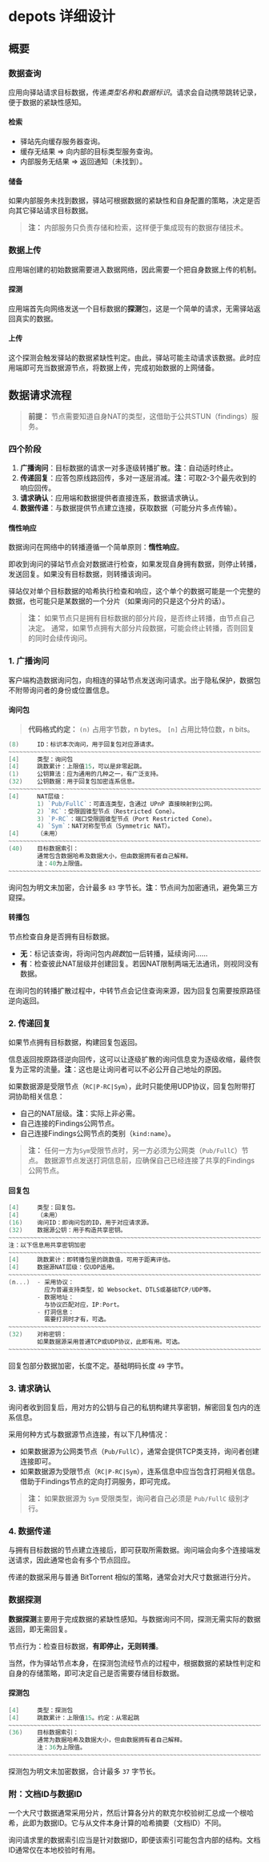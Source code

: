 # depots 详细设计

## 概要

### 数据查询

应用向驿站请求目标数据，传递*类型名称*和*数据标识*。请求会自动携带跳转记录，便于数据的紧缺性感知。


#### 检索

- 驿站先向缓存服务器查询。
- 缓存无结果 => 向内部的目标类型服务查询。
- 内部服务无结果 => 返回通知（未找到）。


#### 储备

如果内部服务未找到数据，驿站可根据数据的紧缺性和自身配置的策略，决定是否向其它驿站请求目标数据。

> **注：**
> 内部服务只负责存储和检索，这样便于集成现有的数据存储技术。


### 数据上传

应用端创建的初始数据需要进入数据网络，因此需要一个把自身数据上传的机制。


#### 探测

应用端首先向网络发送一个目标数据的**探测**包，这是一个简单的请求，无需驿站返回真实的数据。


#### 上传

这个探测会触发驿站的数据紧缺性判定。由此，驿站可能主动请求该数据。此时应用端即可充当数据源节点，将数据上传，完成初始数据的上网储备。


## 数据请求流程

> **前提：**
> 节点需要知道自身NAT的类型，这借助于公共STUN（findings）服务。


### 四个阶段

1. **广播询问**：目标数据的请求一对多逐级转播扩散。**注**：自动适时终止。
2. **传递回复**：应答包原线路回传，多对一逐层消减。**注**：可取2-3个最先收到的响应回传。
3. **请求确认**：应用端和数据提供者直接连系，数据请求确认。
4. **数据传递**：与数据提供节点建立连接，获取数据（可能分片多点传输）。


#### 惰性响应

数据询问在网络中的转播遵循一个简单原则：**惰性响应**。

即收到询问的驿站节点会对数据进行检查，如果发现自身拥有数据，则停止转播，发送回复。如果没有目标数据，则转播该询问。

驿站仅对单个目标数据的哈希执行检查和响应，这个单个的数据可能是一个完整的数据，也可能只是某数据的一个分片（如果询问的只是这个分片的话）。

> **注：**
> 如果节点只是拥有目标数据的部分片段，是否终止转播，由节点自己决定。
> 通常，如果节点拥有大部分片段数据，可能会终止转播，否则回复的同时会续传询问。


### 1. 广播询问

客户端构造数据询问包，向相连的驿站节点发送询问请求。出于隐私保护，数据包不附带询问者的身份或位置信息。


#### 询问包

> **代码格式约定：**
> `(n)` 占用字节数，n bytes。
> `[n]` 占用比特位数，n bits。

```go
(8)     ID：标识本次询问，用于回复包对应源请求。
~~~~~~~~~~~~~~~~~~~~~~~~~~~~~~~~~~~~~~~~~~~~~~~~~~~~~~~~~~~~~~~~~~~~~~~~~~~~~~
[4]     类型：询问包
[4]     跳数累计：上限值15，可以是非零起跳。
(1)     公钥算法：应为通用的几种之一，有广泛支持。
(32)    公钥数据：用于回复包加密连系信息。
~~~~~~~~~~~~~~~~~~~~~~~~~~~~~~~~~~~~~~~~~~~~~~~~~~~~~~~~~~~~~~~~~~~~~~~~~~~~~~
[4]     NAT层级：
        1) `Pub/FullC`：可直连类型，含通过 UPnP 直接映射到公网。
        2) `RC`：受限圆锥型节点（Restricted Cone）。
        3) `P-RC`：端口受限圆锥型节点（Port Restricted Cone）。
        4) `Sym`：NAT对称型节点（Symmetric NAT）。
[4]     （未用）
~~~~~~~~~~~~~~~~~~~~~~~~~~~~~~~~~~~~~~~~~~~~~~~~~~~~~~~~~~~~~~~~~~~~~~~~~~~~~~
(40)    目标数据索引：
        通常包含数据哈希及数据大小，但由数据拥有者自己解释。
        注：40为上限值。
~~~~~~~~~~~~~~~~~~~~~~~~~~~~~~~~~~~~~~~~~~~~~~~~~~~~~~~~~~~~~~~~~~~~~~~~~~~~~~
```

询问包为明文未加密，合计最多 `83` 字节长。**注**：节点间为加密通讯，避免第三方窥探。


#### 转播包

节点检查自身是否拥有目标数据。

- **无**：标记该查询，将询问包内*跳数*加一后转播，延续询问……
- **有**：检查彼此NAT层级并创建回复。若因NAT限制两端无法通讯，则视同没有数据。

在询问包的转播扩散过程中，中转节点会记住查询来源，因为回复包需要按原路径逆向返回。


### 2. 传递回复

如果节点拥有目标数据，构建回复包返回。

信息返回按原路径逆向回传，这可以让逐级扩散的询问信息变为逐级收缩，最终恢复为正常的流量。**注**：这也是让询问者可以不必公开自己地址的原因。

如果数据源是受限节点（`RC|P-RC|Sym`），此时只能使用UDP协议，回复包附带打洞协助相关信息：

- 自己的NAT层级。**注**：实际上非必需。
- 自己连接的Findings公网节点。
- 自己连接Findings公网节点的类别（`kind:name`）。

> **注：**
> 任何一方为`Sym`受限节点时，另一方必须为公网类（`Pub/FullC`）节点。
> 数据源节点发送打洞信息前，应确保自己已经连接了共享的Findings公网节点。


#### 回复包

```go
[4]     类型：回复包。
[4]     （未用）
(16)    询问ID：即询问包的ID，用于对应请求源。
(32)    数据源公钥：用于构造共享密钥。
~~~~~~~~~~~~~~~~~~~~~~~~~~~~~~~~~~~~~~~~~~~~~~~~~~~~~~~~~~~~~~~~~~~~~~~~~~~~~~
注：以下信息用共享密钥加密
~~~~~~~~~~~~~~~~~~~~~~~~~~~~~~~~~~~~~~~~~~~~~~~~~~~~~~~~~~~~~~~~~~~~~~~~~~~~~~
[4]     跳数累计：即转播包里的跳数值，可用于距离评估。
[4]     数据源NAT层级：仅UDP适用。
~~~~~~~~~~~~~~~~~~~~~~~~~~~~~~~~~~~~~~~~~~~~~~~~~~~~~~~~~~~~~~~~~~~~~~~~~~~~~~
(n...)  - 采用协议：
          应为普遍支持类型，如 Websocket、DTLS或基础TCP/UDP等。
        - 数据地址：
          与协议匹配对应，IP:Port。
        - 打洞信息：
          需要打洞时才有，可选。
~~~~~~~~~~~~~~~~~~~~~~~~~~~~~~~~~~~~~~~~~~~~~~~~~~~~~~~~~~~~~~~~~~~~~~~~~~~~~~
(32)    对称密钥：
        如果数据源采用普通TCP或UDP协议，此即有用。可选。
~~~~~~~~~~~~~~~~~~~~~~~~~~~~~~~~~~~~~~~~~~~~~~~~~~~~~~~~~~~~~~~~~~~~~~~~~~~~~~
```

回复包部分数据加密，长度不定。基础明码长度 `49` 字节。


### 3. 请求确认

询问者收到回复后，用对方的公钥与自己的私钥构建共享密钥，解密回复包内的连系信息。

采用何种方式与数据源节点连接，有以下几种情况：

- 如果数据源为公网类节点（`Pub/FullC`），通常会提供TCP类支持，询问者创建连接即可。
- 如果数据源为受限节点（`RC|P-RC|Sym`），连系信息中应当包含打洞相关信息。借助于Findings节点的定向打洞服务，即可完成。

> **注：**
> 如果数据源为 `Sym` 受限类型，询问者自己必须是 `Pub/FullC` 级别才行。


### 4. 数据传递

与拥有目标数据的节点建立连接后，即可获取所需数据。询问端会向多个连接端发送请求，因此通常也会有多个节点回应。

传递的数据采用与普通 BitTorrent 相似的策略，通常会对大尺寸数据进行分片。


### 数据探测

**数据探测**主要用于完成数据的紧缺性感知。与数据询问不同，探测无需实际的数据返回，即无需回复。

节点行为：检查目标数据，**有即停止，无则转播**。

当然，作为驿站节点本身，在探测包流经节点的过程中，根据数据的紧缺性判定和自身的存储策略，即可决定自己是否需要存储目标数据。


#### 探测包

```go
[4]     类型：探测包
[4]     跳数累计：上限值15。约定：从零起跳
~~~~~~~~~~~~~~~~~~~~~~~~~~~~~~~~~~~~~~~~~~~~~~~~~~~~~~~~~~~~~~~~~~~~~~~~~~~~~~
(36)    目标数据索引：
        通常为数据哈希及数据大小，但由数据拥有者自己解释。
        注：36为上限值。
~~~~~~~~~~~~~~~~~~~~~~~~~~~~~~~~~~~~~~~~~~~~~~~~~~~~~~~~~~~~~~~~~~~~~~~~~~~~~~
```

探测包为明文未加密数据，合计最多 `37` 字节长。


### 附：文档ID与数据ID

一个大尺寸数据通常采用分片，然后计算各分片的默克尔校验树汇总成一个根哈希，此即为数据ID。它与从文件本身计算的哈希摘要（文档ID）不同。

询问请求里的数据索引应当是针对数据ID，即便该索引可能包含内部的结构。文档ID通常仅在本地校验时有用。
